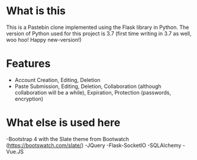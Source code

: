 # What is this
This is a Pastebin clone implemented using the Flask library in Python.
The version of Python used for this project is 3.7 (first time writing in 3.7
as well, woo hoo! Happy new-version!)

# Features
* Account Creation, Editing, Deletion
* Paste Submission, Editing, Deletion, Collaboration (although collaboration will be a while), 
  Expiration, Protection (passwords, encryption)

# What else is used here
-Bootstrap 4 with the Slate theme from Bootwatch (https://bootswatch.com/slate/)
-JQuery
-Flask-SocketIO
-SQLAlchemy
-Vue.JS